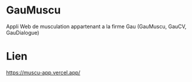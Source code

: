 # GauMuscu
Appli Web de musculation appartenant a la firme Gau (GauMuscu, GauCV, GauDialogue)

# Lien
https://muscu-app.vercel.app/

